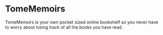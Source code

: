 # TomeMemoirs
TomeMemoirs is your own pocket sized online bookshelf so you never have to worry about losing track of all the books you have read. 
